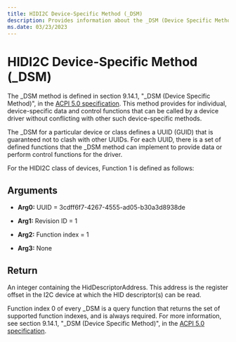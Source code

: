 ```yaml
---
title: HIDI2C Device-Specific Method (_DSM)
description: Provides information about the _DSM (Device Specific Method) defined in the ACPI 5.0 specification.
ms.date: 03/23/2023
---
```


# HIDI2C Device-Specific Method (_DSM)

The _DSM method is defined in section 9.14.1, "_DSM (Device Specific Method)", in the [ACPI 5.0 specification](https://uefi.org/specifications). This method provides for individual, device-specific data and control functions that can be called by a device driver without conflicting with other such device-specific methods.

The _DSM for a particular device or class defines a UUID (GUID) that is guaranteed not to clash with other UUIDs. For each UUID, there is a set of defined functions that the \_DSM method can implement to provide data or perform control functions for the driver.

For the HIDI2C class of devices, Function 1 is defined as follows:

## Arguments

- **Arg0:** UUID = 3cdff6f7-4267-4555-ad05-b30a3d8938de

- **Arg1:** Revision ID = 1

- **Arg2:** Function index = 1

- **Arg3:** None

## Return

An integer containing the HidDescriptorAddress. This address is the register offset in the I2C device at which the HID descriptor(s) can be read.

Function index 0 of every _DSM is a query function that returns the set of supported function indexes, and is always required. For more information, see section 9.14.1, "_DSM (Device Specific Method)", in the [ACPI 5.0 specification](https://uefi.org/specifications).
